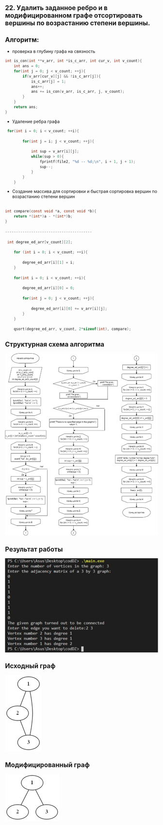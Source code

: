 
## 22. Удалить заданное ребро и в модифицированном графе отсортировать вершины по возрастанию степени вершины.

## Алгоритм:

- проверка в глубину графа на связность

``` C
int is_con(int **v_arr, int *is_c_arr, int cur_v, int v_count){
    int ans = 0;
    for(int j = 0; j < v_count; ++j){
        if(v_arr[cur_v][j] && !is_c_arr[j]){
            is_c_arr[j] = 1;
            ans++;
            ans += is_con(v_arr, is_c_arr, j, v_count);
        }
    }
    return ans;
}

```

- Удаление ребра графа

``` C
 for(int i = 0; i < v_count; ++i){

        for(int j = i; j < v_count; ++j){

            int sup = v_arr[i][j];
            while(sup > 0){
                fprintf(file2, "%d -- %d;\n", i + 1, j + 1);
                sup--;
            }
        }
    }
```

- Создание массива для сортировки и быстрая сортировка вершин по возрастанию степени вершин

``` C

int compare(const void *a, const void *b){
    return *(int*)a - *(int*)b;
}

----------------------------------------

 int degree_ed_arr[v_count][2];

    for (int i = 0; i < v_count; ++i){

        degree_ed_arr[i][1] = i;
    }

    for(int i = 0; i < v_count; ++i){

        degree_ed_arr[i][0] = 0;

        for(int j = 0; j < v_count; ++j){

            degree_ed_arr[i][0] += v_arr[i][j];
        }
    }

    qsort(degree_ed_arr, v_count, 2*sizeof(int), compare);
```

## Структурная схема алгоритма

![Alt-текст](https://github.com/KirillKhus/dz4-3sem/blob/main/diagram_dz.jpg)

## Результат работы

![Alt-текст](https://github.com/KirillKhus/dz4-3sem/blob/main/consol.jpg)

## Исходный граф

![Alt-текст](https://github.com/KirillKhus/dz4-3sem/blob/main/graph1.png)

## Модифицированный граф

![Alt-текст](https://github.com/KirillKhus/dz4-3sem/blob/main/graph2.png)
